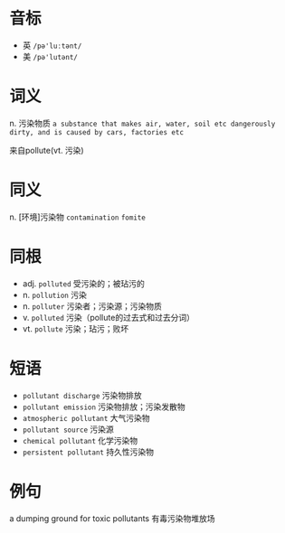 # 音标

- 英 `/pə'luːtənt/`
- 美 `/pə'lutənt/`

# 词义

n. 污染物质
`a substance that makes air, water, soil etc dangerously dirty, and is caused by cars, factories etc`



来自pollute(vt. 污染)

# 同义

n. [环境]污染物
`contamination` `fomite`

# 同根

- adj. `polluted` 受污染的；被玷污的
- n. `pollution` 污染
- n. `polluter` 污染者；污染源；污染物质
- v. `polluted` 污染（pollute的过去式和过去分词）
- vt. `pollute` 污染；玷污；败坏

# 短语

- `pollutant discharge` 污染物排放
- `pollutant emission` 污染物排放；污染发散物
- `atmospheric pollutant` 大气污染物
- `pollutant source` 污染源
- `chemical pollutant` 化学污染物
- `persistent pollutant` 持久性污染物

# 例句

a dumping ground for toxic pollutants
有毒污染物堆放场


